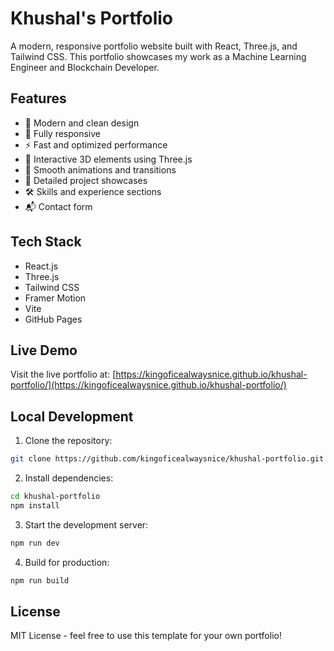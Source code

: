 # Khushal's Portfolio

A modern, responsive portfolio website built with React, Three.js, and Tailwind CSS. This portfolio showcases my work as a Machine Learning Engineer and Blockchain Developer.

## Features

- 🎨 Modern and clean design
- 📱 Fully responsive
- ⚡ Fast and optimized performance
- 🌟 Interactive 3D elements using Three.js
- 🎯 Smooth animations and transitions
- 📝 Detailed project showcases
- 🛠️ Skills and experience sections
- 📬 Contact form

## Tech Stack

- React.js
- Three.js
- Tailwind CSS
- Framer Motion
- Vite
- GitHub Pages

## Live Demo

Visit the live portfolio at: [https://kingoficealwaysnice.github.io/khushal-portfolio/](https://kingoficealwaysnice.github.io/khushal-portfolio/)

## Local Development

1. Clone the repository:
```bash
git clone https://github.com/kingoficealwaysnice/khushal-portfolio.git
```

2. Install dependencies:
```bash
cd khushal-portfolio
npm install
```

3. Start the development server:
```bash
npm run dev
```

4. Build for production:
```bash
npm run build
```

## License

MIT License - feel free to use this template for your own portfolio!
